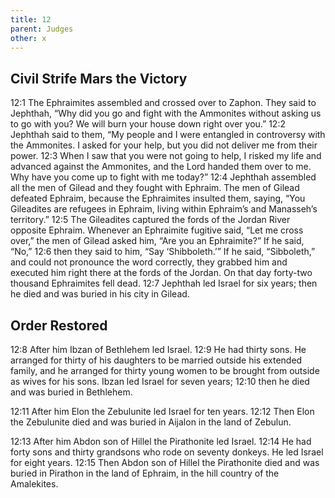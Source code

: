 ```yaml
---
title: 12
parent: Judges
other: x
---
```



## Civil Strife Mars the Victory

<a name="12:1">12:1</a> The Ephraimites assembled and crossed over to Zaphon. They said to Jephthah, “Why did you go and fight with the Ammonites without asking us to go with you? We will burn your house down right over you.” <a name="12:2">12:2</a> Jephthah said to them, “My people and I were entangled in controversy with the Ammonites. I asked for your help, but you did not deliver me from their power. <a name="12:3">12:3</a> When I saw that you were not going to help, I risked my life and advanced against the Ammonites, and the Lord handed them over to me. Why have you come up to fight with me today?” <a name="12:4">12:4</a> Jephthah assembled all the men of Gilead and they fought with Ephraim. The men of Gilead defeated Ephraim, because the Ephraimites insulted them, saying, “You Gileadites are refugees in Ephraim, living within Ephraim’s and Manasseh’s territory.” <a name="12:5">12:5</a> The Gileadites captured the fords of the Jordan River opposite Ephraim. Whenever an Ephraimite fugitive said, “Let me cross over,” the men of Gilead asked him, “Are you an Ephraimite?” If he said, “No,” <a name="12:6">12:6</a> then they said to him, “Say ‘Shibboleth.’” If he said, “Sibboleth,” and could not pronounce the word correctly, they grabbed him and executed him right there at the fords of the Jordan. On that day forty-two thousand Ephraimites fell dead. <a name="12:7">12:7</a> Jephthah led Israel for six years; then he died and was buried in his city in Gilead.

## Order Restored

<a name="12:8">12:8</a> After him Ibzan of Bethlehem led Israel. <a name="12:9">12:9</a> He had thirty sons. He arranged for thirty of his daughters to be married outside his extended family, and he arranged for thirty young women to be brought from outside as wives for his sons. Ibzan led Israel for seven years; <a name="12:10">12:10</a> then he died and was buried in Bethlehem.

<a name="12:11">12:11</a> After him Elon the Zebulunite led Israel for ten years. <a name="12:12">12:12</a> Then Elon the Zebulunite died and was buried in Aijalon in the land of Zebulun.

<a name="12:13">12:13</a> After him Abdon son of Hillel the Pirathonite led Israel. <a name="12:14">12:14</a> He had forty sons and thirty grandsons who rode on seventy donkeys. He led Israel for eight years. <a name="12:15">12:15</a> Then Abdon son of Hillel the Pirathonite died and was buried in Pirathon in the land of Ephraim, in the hill country of the Amalekites.